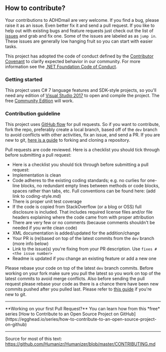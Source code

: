 ## <a id="how-to-contribute">How to contribute?</a>
Your contributions to ADHDmail are very welcome.
If you find a bug, please raise it as an issue.
Even better fix it and send a pull request.
If you like to help out with existing bugs and feature requests just check out the list of [issues](https://github.com/Ashera138/ADHDmail/issues) and grab and fix one.
Some of the issues are labeled as as `jump in`. These issues are generally low hanging fruit so you can start with easier tasks.

This project has adopted the code of conduct defined by the [Contributor Covenant](http://contributor-covenant.org/)
to clarify expected behavior in our community. 
For more information see the [.NET Foundation Code of Conduct](http://www.dotnetfoundation.org/code-of-conduct).

### <a id="getting-started">Getting started</a>
This project uses C# 7 language features and SDK-style projects, so you'll need any edition of [Visual Studio 2017](https://www.visualstudio.com/downloads/download-visual-studio-vs) to open and compile the project. The free [Community Edition](https://go.microsoft.com/fwlink/?LinkId=532606&clcid=0x409) will work.

### <a id="contribution-guideline">Contribution guideline</a>
This project uses [GitHub flow](http://scottchacon.com/2011/08/31/github-flow.html) for pull requests.
So if you want to contribute, fork the repo, preferably create a local branch, based off of the `dev` branch to avoid conflicts with other activities, fix an issue, and send a PR.
If you are new to git, [here is a guide](https://help.github.com/articles/fork-a-repo/) to forking and cloning a repository.

Pull requests are code reviewed. Here is a checklist you should tick through before submitting a pull request:

 - Here is a checklist you should tick through before submitting a pull request: 
 - Implementation is clean
 - Code adheres to the existing coding standards; e.g. no curlies for one-line blocks, no redundant empty lines between methods or code blocks, spaces rather than tabs, etc. Full conventions can be found here: (add link to coding-style.md)
 - There is proper unit test coverage
 - If the code is copied from StackOverflow (or a blog or OSS) full disclosure is included. That includes required license files and/or file headers explaining where the code came from with proper attribution
 - There are very few or no comments (because comments shouldn't be needed if you write clean code)
 - XML documentation is added/updated for the addition/change
 - Your PR is (re)based on top of the latest commits from the `dev` branch (more info below)
 - Link to the issue(s) you're fixing from your PR description. Use `fixes #<the issue number>`
 - Readme is updated if you change an existing feature or add a new one

Please rebase your code on top of the latest `dev` branch commits.
Before working on your fork make sure you pull the latest so you work on top of the latest commits to avoid merge conflicts.
Also before sending the pull request please rebase your code as there is a chance there have been new commits pushed after you pulled last.
Please refer to [this guide](https://gist.github.com/jbenet/ee6c9ac48068889b0912#the-workflow) if you're new to git.

<hr>
**Working on your first Pull Request?** You can learn how from this *free* series [How to Contribute to an Open Source Project on GitHub](https://egghead.io/series/how-to-contribute-to-an-open-source-project-on-github)
<hr>

Source for most of this text: https://github.com/Humanizr/Humanizer/blob/master/CONTRIBUTING.md
